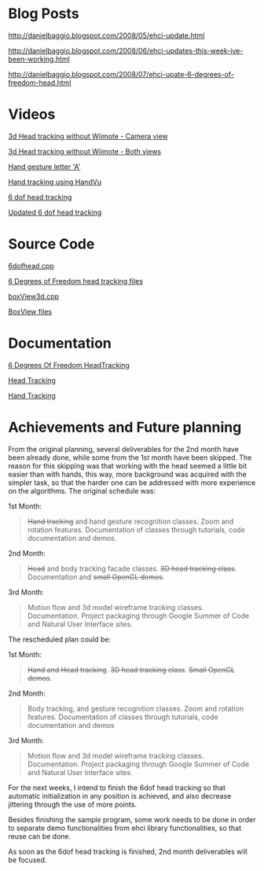 # Blog Posts #

http://danielbaggio.blogspot.com/2008/05/ehci-update.html

http://danielbaggio.blogspot.com/2008/06/ehci-updates-this-week-ive-been-working.html

http://danielbaggio.blogspot.com/2008/07/ehci-upate-6-degrees-of-freedom-head.html

# Videos #

[3d Head tracking without Wiimote - Camera view](http://www.youtube.com/watch?v=sD0OqIdomZc)

[3d Head tracking without Wiimote - Both views](http://www.youtube.com/watch?v=agxEG9NRbC0)

[Hand gesture letter 'A'](http://www.youtube.com/watch?v=o1WNb0g0f9Q)

[Hand tracking using HandVu](http://www.youtube.com/watch?v=Rmh-mZFxWns)

[6 dof head tracking](http://www.youtube.com/watch?v=M8EigZxdk1o)

[Updated 6 dof head tracking](http://www.youtube.com/watch?v=M5kqgBO6D9s)


# Source Code #

[6dofhead.cpp](http://code.google.com/p/ehci/source/browse/trunk/drafts/6dofhead/6dofhead.cpp)

[6 Degrees of Freedom head tracking files](http://code.google.com/p/ehci/source/browse/trunk/drafts/6dofhead/?r=38)

[boxView3d.cpp](http://code.google.com/p/ehci/source/browse/trunk/drafts/boxView3d/boxView3d.cpp)

[BoxView files](http://code.google.com/p/ehci/source/browse/trunk/drafts/boxView3d/?r=38)

# Documentation #

[6 Degrees Of Freedom HeadTracking](http://code.google.com/p/ehci/wiki/6dofhead)

[Head Tracking](http://code.google.com/p/ehci/wiki/HeadTracking)

[Hand Tracking](http://code.google.com/p/ehci/wiki/HandTracking)



# Achievements and Future planning #

From the original planning, several deliverables for the 2nd month have been already done, while some from the 1st month have been skipped. The reason for this skipping was that working with the head seemed a little bit easier than with hands, this way, more background was acquired with the simpler task, so that the harder one can be addressed with more experience on the algorithms. The original schedule was:

1st Month:
> ~~Hand tracking~~ and hand gesture recognition classes. Zoom and rotation features. Documentation of classes through tutorials, code documentation and demos.

2nd Month:
> ~~Head~~ and body tracking facade classes. ~~3D head tracking class~~. Documentation and ~~small OpenGL demos~~.

3rd Month:
> Motion flow and 3d model wireframe tracking classes. Documentation. Project packaging through Google Summer of Code and Natural User Interface sites.


The rescheduled plan could be:

1st Month:
> ~~Hand and Head tracking~~. ~~3D head tracking class~~. ~~Small OpenGL demos~~.

2nd Month:
> Body tracking, and gesture recognition classes. Zoom and rotation features. Documentation of classes through tutorials, code documentation and demos

3rd Month:
> Motion flow and 3d model wireframe tracking classes. Documentation. Project packaging through Google Summer of Code and Natural User Interface sites.

For the next weeks, I intend to finish the 6dof head tracking so that automatic initialization in any position is achieved, and also decrease jittering through the use of more points.

Besides finishing the sample program, some work needs to be done in order to separate demo functionalities from ehci library functionalities, so that reuse can be done.

As soon as the 6dof head tracking is finished, 2nd month deliverables will be focused.